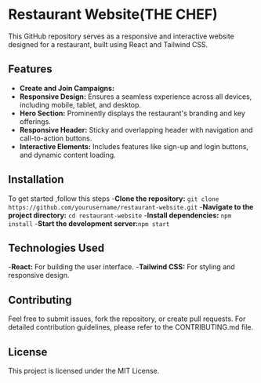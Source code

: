 # Restaurant Website(THE CHEF)
This GitHub repository serves as a responsive and interactive website designed for a restaurant, built using React and Tailwind CSS.

## Features
- **Create and Join Campaigns:**
- **Responsive Design:** Ensures a seamless experience across all devices, including mobile, tablet, and desktop.
- **Hero Section:** Prominently displays the restaurant's branding and key offerings.
- **Responsive Header:** Sticky and overlapping header with navigation and call-to-action buttons.
- **Interactive Elements:** Includes features like sign-up and login buttons, and dynamic content loading.

## Installation
To get started ,follow this steps
-**Clone the repository:** `git clone https://github.com/yourusername/restaurant-website.git`
-**Navigate to the project directory:** `cd restaurant-website`
-**Install dependencies:** `npm install`
-**Start the development server:**`npm start`

## Technologies Used
-**React:** For building the user interface.
-**Tailwind CSS:** For styling and responsive design.

## Contributing
Feel free to submit issues, fork the repository, or create pull requests. For detailed contribution guidelines, please refer to the CONTRIBUTING.md file.

## License
This project is licensed under the MIT License.
